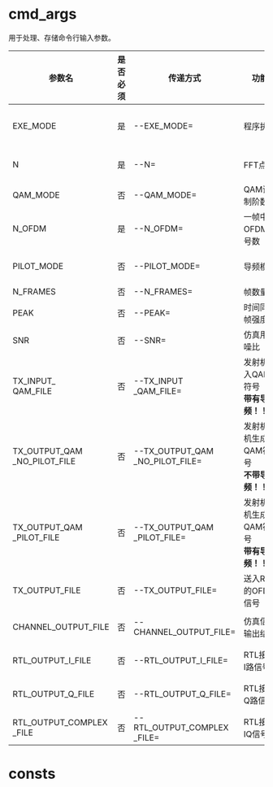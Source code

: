 # cmd_args
用于处理、存储命令行输入参数。

| 参数名                           | 是否必须 | 传递方式                            | 功能                                         | 使用示例                                                     |
| -------------------------------- | -------- | ----------------------------------- | -------------------------------------------- | ------------------------------------------------------------ |
| EXE_MODE                         | 是       | --EXE_MODE=                         | 程序执行                                     | --EXE_MODE=GEN_RTL_INPUT<br/>--EXE_MODE=SIMU<br/>--EXE_MODE=DEMODE_RTL_OUTPUT |
| N                                | 是       | --N=                                | FFT点数                                      | --N=64<br/>--N=2048<br/>--N=4096                             |
| QAM_MODE                         | 否       | --QAM_MODE=                         | QAM调制阶数                                  | --QAM_MODE=4  (default)<br/>--QAM_MODE=16                    |
| N_OFDM                           | 是       | --N_OFDM=                           | 一帧中OFDM符号数                             | --N_OFDM=4                                                   |
| PILOT_MODE                       | 否       | --PILOT_MODE=                       | 导频模式                                     | --PILOT_MODE=NO_PILOT <br/>--PILOT_MODE=ZEROS （default)<br/>--PILOT_MODE=PILOT_MODE_1 |
| N_FRAMES                         | 否       | --N_FRAMES=                         | 帧数量                                       | --N_FRAMES=1(default)                                        |
| PEAK                             | 否       | --PEAK=                             | 时间同步帧强度                               | --PEAK=800,000,000,000,000 (deault)                          |
| SNR                              | 否       | --SNR=                              | 仿真用信噪比                                 | --SNR=30(default)                                            |
| TX_INPUT_<br/>QAM_FILE           | 否       | --TX_INPUT<br/>_QAM_FILE=           | 发射机输入QAM符号<br/>**带有导频！！！**     | --TX_INPUT_QAM_FILE=<br/>../dats/simu/tx_input_qam.txt (default) |
| TX_OUTPUT_QAM<br/>_NO_PILOT_FILE | 否       | --TX_OUTPUT_QAM<br/>_NO_PILOT_FILE= | 发射机随机生成QAM符号<br/>**不带导频！！！** | --TX_OUTPUT_QAM<br/>_NO_PILOT_FILE=<br/>../dats/rtl_input/tx_output<br/>_qam_no_pilot.txt (default) |
| TX_OUTPUT_QAM<br/>_PILOT_FILE    | 否       | --TX_OUTPUT_QAM<br/>_PILOT_FILE=    | 发射机随机生成QAM符号<br/>**带有导频！！！** | --TX_OUTPUT_QAM<br/>_PILOT_FILE=<br/>../dats/rtl_input/tx_output<br/>_qam_pilot.txt (default) |
| TX_OUTPUT_FILE                   | 否       | --TX_OUTPUT_FILE=                   | 送入RTL的OFDM信号                            | --TX_OUTPUT_FILE=<br/>../dats/rtl_test_input.txt (default)   |
| CHANNEL_OUTPUT_FILE              | 否       | --CHANNEL_OUTPUT_FILE=              | 仿真信道输出结果                             | --CHANNEL_OUTPUT_FILE=<br/>../dats/simu/channel_output.txt (default) |
| RTL_OUTPUT_I_FILE                | 否       | --RTL_OUTPUT_I_FILE=                | RTL接收I路信号                               | --RTL_OUTPUT_I_FILE=<br/>../dats/rtl_output/rtl_output_I.txt (default) |
| RTL_OUTPUT_Q_FILE                | 否       | --RTL_OUTPUT_Q_FILE=                | RTL接收Q路信号                               | --RTL_OUTPUT_Q_FILE=<br/>../dats/rtl_output/rtl_output_Q.txt (default) |
| RTL_OUTPUT_COMPLEX<br/>_FILE     | 否       | --RTL_OUTPUT_COMPLEX<br/>_FILE=     | RTL接收IQ信号                                | --RTL_OUTPUT_COMPLEX<br/>_FILE=../dats/rtl_output/<br/>rtl_output_complex.txt (default) |







# consts
